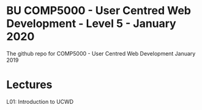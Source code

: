 # BU COMP5000 - User Centred Web Development - Level 5 - January 2020

The github repo for COMP5000 - User Centred Web Development January 2019

# Lectures

L01: Introduction to UCWD
